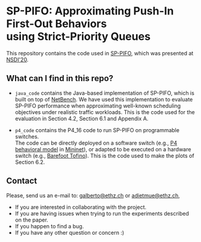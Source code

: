 # SP-PIFO: Approximating Push-In First-Out Behaviors <br/> using Strict-Priority Queues

This repository contains the code used in [SP-PIFO](https://nsg.ee.ethz.ch/fileadmin/user_upload/SP-PIFO.pdf), which was presented at [NSDI'20](https://www.usenix.org/conference/nsdi20/accepted-papers).

## What can I find in this repo?

* `java_code` contains the Java-based implementation of SP-PIFO, which is built on top of [NetBench](https://github.com/ndal-eth/netbench).
We have used this implementation to evaluate SP-PIFO performance when approximating well-known scheduling objectives under realistic traffic workloads. This is the code used for the evaluation in Section 4.2, Section 6.1 and Appendix A. 

* `p4_code` contains the P4_16 code to run SP-PIFO on programmable switches.<br/>
The code can be directly deployed on a software switch (e.g., [P4 behavioral model](https://github.com/p4lang/behavioral-model) in [Mininet](http://mininet.org)), or adapted to be executed on a hardware switch (e.g., [Barefoot Tofino](https://www.barefootnetworks.com/products/brief-tofino/)). This is the code used to make the plots of Section 6.2.

 ## Contact

Please, send us an e-mail to: galberto@ethz.ch or adietmue@ethz.ch,
- If you are interested in collaborating with the project.
- If you are having issues when trying to run the experiments described on the paper.
- If you happen to find a bug.
- If you have any other question or concern :)

